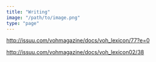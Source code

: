```yaml
---
title: "Writing"
image: "/path/to/image.png"
type: "page"
---
```


http://issuu.com/vohmagazine/docs/voh_lexicon/77?e=0

http://issuu.com/vohmagazine/docs/voh_lexicon02/38

















